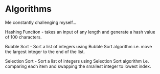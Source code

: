 # Algorithms
 Me constantly challenging myself...

Hashing Funciton - takes an input of any length and generate a hash value of 100 characters.

Bubble Sort - Sort a list of integers using Bubble Sort algorithm i.e. move the largest integer to the end of the list.

Selection Sort - Sort a list of integers using Selection Sort algorithm i.e. comparing each item and swapping the smallest integer to lowest index. 
